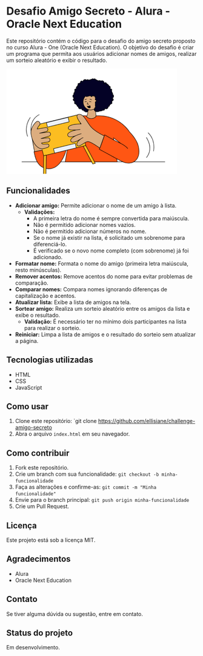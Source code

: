 # Desafio Amigo Secreto - Alura - Oracle Next Education

Este repositório contém o código para o desafio do amigo secreto proposto no curso Alura - One (Oracle Next Education). O objetivo do desafio é criar um programa que permita aos usuários adicionar nomes de amigos, realizar um sorteio aleatório e exibir o resultado.

![Texto alternativo](/assets/amigo-secreto.png)


## Funcionalidades

*   **Adicionar amigo:** Permite adicionar o nome de um amigo à lista.
    *   **Validações:**
        *   A primeira letra do nome é sempre convertida para maiúscula.
        *   Não é permitido adicionar nomes vazios.
        *   Não é permitido adicionar números no nome.
        *   Se o nome já existir na lista, é solicitado um sobrenome para diferenciá-lo.
        *   É verificado se o novo nome completo (com sobrenome) já foi adicionado.
*   **Formatar nome:** Formata o nome do amigo (primeira letra maiúscula, resto minúsculas).
*   **Remover acentos:** Remove acentos do nome para evitar problemas de comparação.
*   **Comparar nomes:** Compara nomes ignorando diferenças de capitalização e acentos.
*   **Atualizar lista:** Exibe a lista de amigos na tela.
*   **Sortear amigo:** Realiza um sorteio aleatório entre os amigos da lista e exibe o resultado.
    *   **Validação:** É necessário ter no mínimo dois participantes na lista para realizar o sorteio.
*   **Reiniciar:** Limpa a lista de amigos e o resultado do sorteio sem atualizar a página.

## Tecnologias utilizadas

*   HTML
*   CSS
*   JavaScript

## Como usar

1.  Clone este repositório: `git clone https://github.com/ellisiane/challenge-amigo-secreto
2.  Abra o arquivo `index.html` em seu navegador.

## Como contribuir

1.  Fork este repositório.
2.  Crie um branch com sua funcionalidade: `git checkout -b minha-funcionalidade`
3.  Faça as alterações e confirme-as: `git commit -m "Minha funcionalidade"`
4.  Envie para o branch principal: `git push origin minha-funcionalidade`
5.  Crie um Pull Request.

## Licença

Este projeto está sob a licença MIT.

## Agradecimentos

*   Alura
*   Oracle Next Education

## Contato

Se tiver alguma dúvida ou sugestão, entre em contato.

## Status do projeto

Em desenvolvimento.